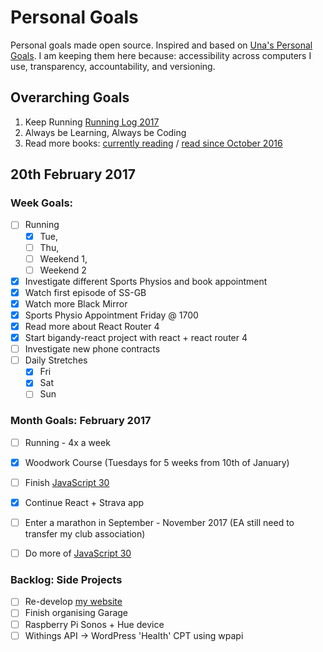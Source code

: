 Personal Goals
==============

Personal goals made open source. Inspired and based on [Una's Personal Goals](https://github.com/una/personal-goals). I am keeping them here because: accessibility across computers I use, transparency, accountability, and versioning.

## Overarching Goals
1. Keep Running [Running Log 2017](/running/2017-weekly.md)
2. Always be Learning, Always be Coding
3. Read more books: [currently reading](/books/books-in-progress.md) / [read since October 2016](/books/books-read.md)

## 20th February 2017

### Week Goals:
- [ ] Running
  - [x] Tue,
  - [ ] Thu,
  - [ ] Weekend 1,
  - [ ] Weekend 2
- [x] Investigate different Sports Physios and book appointment
- [x] Watch first episode of SS-GB
- [x] Watch more Black Mirror
- [x] Sports Physio Appointment Friday @ 1700
- [x] Read more about React Router 4
- [x] Start bigandy-react project with react + react router 4
- [ ] Investigate new phone contracts
- [ ] Daily Stretches
	- [x] Fri
	- [x] Sat
	- [ ] Sun

### Month Goals: February 2017
- [ ] Running - 4x a week
- [x] Woodwork Course (Tuesdays for 5 weeks from 10th of January)
- [ ] Finish [JavaScript 30](https://javascript30.com/)
- [x] Continue React + Strava app
- [ ] Enter a marathon in September - November 2017 (EA still need to transfer my club association)
- [ ] Do more of [JavaScript 30](https://javascript30.com/)


### Backlog: Side Projects
- [ ] Re-develop [my website](https://big-andy.co.uk)
- [ ] Finish organising Garage
- [ ] Raspberry Pi Sonos + Hue device
- [ ] Withings API -> WordPress 'Health' CPT using wpapi
